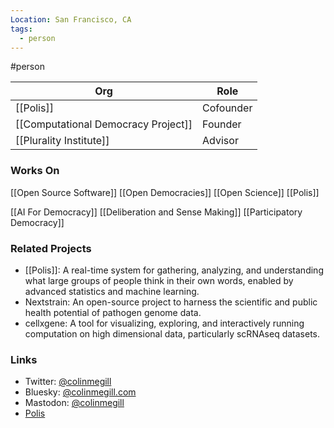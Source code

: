 ```yaml
---
Location: San Francisco, CA
tags:
  - person
---
```

#person

| Org                                 | Role      |
| ----------------------------------- | --------- |
| [[Polis]]                           | Cofounder |
| [[Computational Democracy Project]] | Founder   |
| [[Plurality Institute]]             | Advisor   |

### Works On

[[Open Source Software]]
[[Open Democracies]]
[[Open Science]]
[[Polis]]

[[AI For Democracy]]
[[Deliberation and Sense Making]]
[[Participatory Democracy]]

### Related Projects

- [[Polis]]: A real-time system for gathering, analyzing, and understanding what large groups of people think in their own words, enabled by advanced statistics and machine learning.
- Nextstrain: An open-source project to harness the scientific and public health potential of pathogen genome data.
- cellxgene: A tool for visualizing, exploring, and interactively running computation on high dimensional data, particularly scRNAseq datasets.

### Links

- Twitter: [@colinmegill](https://twitter.com/colinmegill)
- Bluesky: [@colinmegill.com](https://staging.bsky.app/profile/colinmegill.com)
- Mastodon: [@colinmegill](https://mastodon.social/@colinmegill)
- [Polis](https://pol.is)